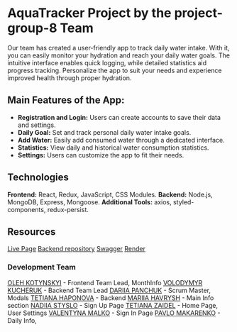 # AquaTracker Project by the project-group-8 Team

Our team has created a user-friendly app to track daily water intake. With it, you can easily monitor your hydration and reach your daily water goals. The intuitive interface enables quick logging, while detailed statistics aid progress tracking. Personalize the app to suit your needs and experience improved health through proper hydration.

## Main Features of the App:

- **Registration and Login:** Users can create accounts to save their data and settings.
- **Daily Goal:** Set and track personal daily water intake goals.
- **Add Water:** Easily add consumed water through a dedicated interface.
- **Statistics:** View daily and historical water consumption statistics.
- **Settings:** Users can customize the app to fit their needs.

## Technologies

**Frontend:** React, Redux, JavaScript, CSS Modules.
**Backend:** Node.js, MongoDB, Express, Mongoose.
**Additional Tools:** axios, styled-components, redux-persist.

## Resources

[Live Page](https://olehkotynskyi.github.io/project-GROUP_WORK_React/)
[Backend repository](https://github.com/VolodymyrKucheruk/project-group-8-backend)
[Swagger]() 
[Render]()

### Development Team

[OLEH KOTYNSKYI](https://github.com/OlehKotynskyi) - Frontend Team Lead, MonthInfo
[VOLODYMYR KUCHERUK](https://github.com/VolodymyrKucheruk) - Backend Team Lead
[DARIIA PANCHUK](https://github.com/DariaPanchuk) - Scrum Master, Modals 
[TETIANA HAPONOVA](https://github.com/timatas) - Backend 
[MARIIA HAVRYSH](https://github.com/Mahavr) - Main Info section
[NADIIA STYSLO](https://github.com/NadiaStyslo) - Sign Up Page
[TETIANA ZAIDEL](https://github.com/TZaidel) - Home Page, User Settings
[VALENTYNA MALKO](https://github.com/valmlk) - Sign In Page
[PAVLO MAKARENKO](https://github.com/MakarenkoPavlo) - Daily Info, 